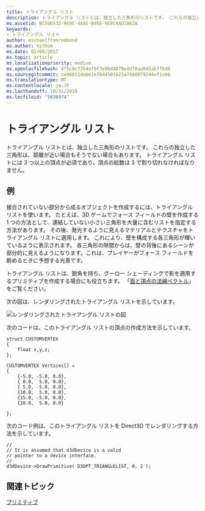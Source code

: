 ```yaml
---
title: トライアングル リスト
description: トライアングル リストとは、独立した三角形のリストです。 これらの独立した三角形は、距離が近い場合もそうでない場合もあります。 トライアングル リストには 3 つ以上の頂点が必須であり、頂点の総数は 3 で割り切れなければなりません。
ms.assetid: BC50D532-9E9C-4AAE-B466-9E8C4AD1862A
keywords:
- トライアングル リスト
author: michaelfromredmond
ms.author: mithom
ms.date: 02/08/2017
ms.topic: article
ms.localizationpriority: medium
ms.openlocfilehash: 4f5c8c7354ef0f7e9bd4878e4d78aa045ab7fbd0
ms.sourcegitcommit: ca96031debe1e76d4501621a7680079244ef1c60
ms.translationtype: MT
ms.contentlocale: ja-JP
ms.lasthandoff: 10/31/2018
ms.locfileid: "5836974"
---
```

# <a name="triangle-lists"></a>トライアングル リスト


トライアングル リストとは、独立した三角形のリストです。 これらの独立した三角形は、距離が近い場合もそうでない場合もあります。 トライアングル リストには 3 つ以上の頂点が必須であり、頂点の総数は 3 で割り切れなければなりません。

## <a name="span-idexamplespanspan-idexamplespanspan-idexamplespanexample"></a><span id="Example"></span><span id="example"></span><span id="EXAMPLE"></span>例


接合されていない部分から成るオブジェクトを作成するには、トライアングル リストを使います。 たとえば、3D ゲームでフォース フィールドの壁を作成する 1 つの方法として、連結していない小さい三角形を大量に含むリストを指定する方法があります。 その後、発光するように見えるマテリアルとテクスチャをトライアングル リストに適用します。 これにより、壁を構成する各三角形が輝いているように表示されます。 各三角形の隙間からは、壁の背後にあるシーンが部分的に見えるようになります。これは、プレイヤーがフォース フィールドを眺めるときに予想する光景です。

トライアングル リストは、鋭角を持ち、グーロー シェーディングで影を適用するプリミティブを作成する場合にも役立ちます。 「[面と頂点の法線ベクトル](face-and-vertex-normal-vectors.md)」をご覧ください。

次の図は、レンダリングされたトライアングル リストを示しています。

![レンダリングされたトライアングル リストの図](images/trilist.png)

次のコードは、このトライアングル リストの頂点の作成方法を示しています。

```
struct CUSTOMVERTEX
{
    float x,y,z;
};

CUSTOMVERTEX Vertices[] = 
{
    {-5.0, -5.0, 0.0},
    { 0.0,  5.0, 0.0},
    { 5.0, -5.0, 0.0},
    {10.0,  5.0, 0.0},
    {15.0, -5.0, 0.0},
    {20.0,  5.0, 0.0}

};
```

次のコード例は、このトライアングル リストを Direct3D でレンダリングする方法を示しています。

```
//
// It is assumed that d3dDevice is a valid
// pointer to a device interface.
//
d3dDevice->DrawPrimitive( D3DPT_TRIANGLELIST, 0, 2 );
```

## <a name="span-idrelated-topicsspanrelated-topics"></a><span id="related-topics"></span>関連トピック


[プリミティブ](primitives.md)

 

 





